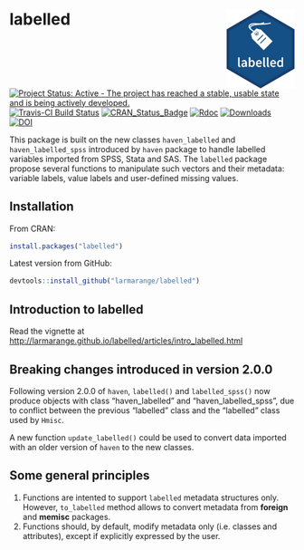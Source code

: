 
<!-- README.md is generated from README.Rmd. Please edit that file -->

# labelled <img src="icons/labelled.png" align="right" width="120" />

[![Project Status: Active - The project has reached a stable, usable
state and is being actively
developed.](http://www.repostatus.org/badges/0.1.0/active.svg)](http://www.repostatus.org/#active)
[![Travis-CI Build
Status](https://travis-ci.org/larmarange/labelled.svg?branch=master)](https://travis-ci.org/larmarange/labelled)
[![CRAN\_Status\_Badge](http://www.r-pkg.org/badges/version/labelled)](https://cran.r-project.org/package=labelled)
[![Rdoc](http://www.rdocumentation.org/badges/version/labelled)](http://www.rdocumentation.org/packages/labelled)
[![Downloads](https://cranlogs.r-pkg.org/badges/labelled)](https://cran.r-project.org/package=labelled)
[![DOI](https://www.zenodo.org/badge/38772078.svg)](https://www.zenodo.org/badge/latestdoi/38772078)

This package is built on the new classes `haven_labelled` and
`haven_labelled_spss` introduced by `haven` package to handle labelled
variables imported from SPSS, Stata and SAS. The `labelled` package
propose several functions to manipulate such vectors and their metadata:
variable labels, value labels and user-defined missing values.

## Installation

From CRAN:

``` r
install.packages("labelled")
```

Latest version from GitHub:

``` r
devtools::install_github("larmarange/labelled")
```

## Introduction to labelled

Read the vignette at
<http://larmarange.github.io/labelled/articles/intro_labelled.html>

## Breaking changes introduced in version 2.0.0

Following version 2.0.0 of `haven`, `labelled()` and `labelled_spss()`
now produce objects with class “haven\_labelled” and
“haven\_labelled\_spss”, due to conflict between the previous
“labelled” class and the “labelled” class used by `Hmisc`.

A new function `update_labelled()` could be used to convert data
imported with an older version of `haven` to the new classes.

## Some general principles

1.  Functions are intented to support `labelled` metadata structures
    only. However, `to_labelled` method allows to convert metadata from
    **foreign** and **memisc** packages.
2.  Functions should, by default, modify metadata only (i.e. classes and
    attributes), except if explicitly expressed by the user.
